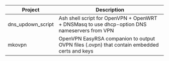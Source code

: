 | Project           | Description                                                                                  |
|-------------------|----------------------------------------------------------------------------------------------|
| dns_updown_script | Ash shell script for OpenVPN + OpenWRT + DNSMasq to use dhcp-option DNS nameservers from VPN |
| mkovpn            | OpenVPN EasyRSA companion to output OVPN files (.ovpn) that contain embedded certs and keys  |
